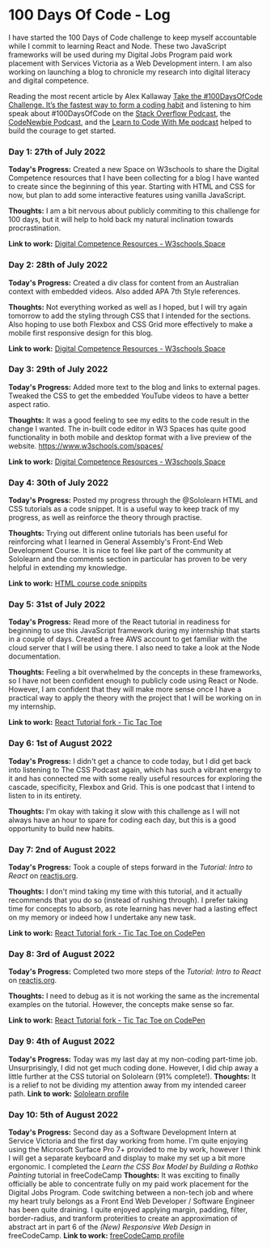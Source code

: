 # 100 Days Of Code - Log

I have started the 100 Days of Code challenge to keep myself accountable while I commit to learning React and Node. These two JavaScript frameworks will be used during my  Digital Jobs Program paid work placement with Services Victoria as a Web Development intern. I am also working on launching a blog to chronicle my research into digital literacy and digital competence.

Reading the most recent article by Alex Kallaway [Take the #100DaysOfCode Challenge. It’s the fastest way to form a coding habit](https://www.freecodecamp.org/news/take-the-100daysofcode-challenge-make-coding-a-habit-4a655d8663fd/) and listening to him speak about #100DaysOfCode on the [Stack Overflow Podcast](https://stackoverflow.blog/2020/07/24/podcast-255-alex-kallaway-100-days-of-code/), the [CodeNewbie Podcast](https://www.codenewbie.org/podcast/100-days-of-code), and the [Learn to Code With Me podcast](https://learntocodewith.me/podcast/100-days-of-code-with-alexander-kallaway/) helped to build the courage to get started.

### Day 1: 27th of July 2022

**Today's Progress:** Created a new Space on W3schools to share the Digital Competence resources that I have been collecting for a blog I have wanted to create since the beginning of this year. Starting with HTML and CSS for now, but plan to add some interactive features using vanilla JavaScript.

**Thoughts:** I am a bit nervous about publicly commiting to this challenge for 100 days, but it will help to hold back my natural inclination towards procrastination.

**Link to work:** [Digital Competence Resources - W3schools Space](https://digital-competence.w3spaces.com/)

### Day 2: 28th of July 2022

**Today's Progress:** Created a div class for content from an Australian context with embedded videos. Also added APA 7th Style references.

**Thoughts:** Not everything worked as well as I hoped, but I will try again tomorrow to add the styling through CSS that I intended for the sections.
 Also hoping to use both Flexbox and CSS Grid more effectively to make a mobile first responsive design for this blog.

**Link to work:** [Digital Competence Resources - W3schools Space](https://digital-competence.w3spaces.com/)

### Day 3: 29th of July 2022

**Today's Progress:** Added more text to the blog and links to external pages. Tweaked the CSS to get the embedded YouTube videos to have a better aspect ratio.

**Thoughts:** It was a good feeling to see my edits to the code result in the change I wanted. 
The in-built code editor in W3 Spaces has quite good functionality in both mobile and desktop format with a live preview of the website.
https://www.w3schools.com/spaces/

**Link to work:** [Digital Competence Resources - W3schools Space](https://digital-competence.w3spaces.com/)

### Day 4: 30th of July 2022

**Today's Progress:** Posted my progress through the @Sololearn HTML and CSS tutorials as a code snippet. It is a useful way to keep track of my progress, as well as reinforce the theory through practise.

**Thoughts:** Trying out different online tutorials has been useful for reinforcing what I learned in General Assembly's Front-End Web Development Course. It is nice to feel like part of the community at Sololearn and the comments section in particular has proven to be very helpful in extending my knowledge.

**Link to work:** [HTML course code snippits](https://code.sololearn.com/WnPCf8D4Jyph/?ref=app)

### Day 5: 31st of July 2022

**Today's Progress:** Read more of the React tutorial in readiness for beginning to use this JavaScript framework during my internship that starts in a couple of days. Created a free AWS account to get familiar with the cloud server that I will be using there. I also need to take a look at the Node documentation.

**Thoughts:** Feeling a bit overwhelmed by the concepts in these frameworks, so I have not been confident enough to publicly code using React or Node. However, I am confident that they will make more sense once I have a practical way to apply the theory with the project that I will be working on in my internship.

**Link to work:** [React Tutorial fork - Tic Tac Toe](https://codepen.io/stweffy_88/pen/RwMxbRz)

### Day 6: 1st of August 2022

**Today's Progress:** I didn't get a chance to code today, but I did get back into listening to The CSS Podcast again, which has such a vibrant energy to it and has connected me with some really useful resources for exploring the cascade, specificity, Flexbox and Grid. This is one podcast that I intend to listen to in its entirety.

**Thoughts:** I'm okay with taking it slow with this challenge as I will not always have an hour to spare for coding each day, but this is a good opportunity to build new habits.

### Day 7: 2nd of August 2022
**Today's Progress:** Took a couple of steps forward in the *Tutorial: Intro to React* on [reactjs.org](https://reactjs.org/tutorial/tutorial.html).

**Thoughts:** I don't mind taking my time with this tutorial, and it actually recommends that you do so (instead of rushing through). I prefer taking time for concepts to absorb, as rote learning has never had a lasting effect on my memory or indeed how I undertake any new task.

**Link to work:** [React Tutorial fork - Tic Tac Toe on CodePen](https://codepen.io/stweffy_88/pen/RwMxbRz)

### Day 8: 3rd of August 2022

**Today's Progress:** Completed two more steps of the *Tutorial: Intro to React* on [reactjs.org](https://reactjs.org/tutorial/tutorial.html).

**Thoughts:** I need to debug as it is not working the same as the incremental examples on the tutorial. However, the concepts make sense so far.

**Link to work:** [React Tutorial fork - Tic Tac Toe on CodePen](https://codepen.io/stweffy_88/pen/RwMxbRz)

<!-- 
### Day :  of  2022
**Today's Progress:** 
**Thoughts:**
**Link to work:**
-->

### Day 9: 4th of August 2022
**Today's Progress:** Today was my last day at my non-coding part-time job. Unsurprisingly, I did not get much coding done. However, I did chip away a little further at the CSS tutorial on Sololearn (91% complete!).
**Thoughts:** It is a relief to not be dividing my attention away from my intended career path.
**Link to work:** [Sololearn profile](https://www.sololearn.com/Profile/25656677/?ref=app)

### Day 10: 5th of August 2022
**Today's Progress:** Second day as a Software Development Intern at Service Victoria and the first day working from home. I'm quite enjoying using the Microsoft Surface Pro 7+ provided to me by work, however I think I will get a separate keyboard and display to make my set up a bit more ergonomic. I completed the *Learn the CSS Box Model by Building a Rothko Painting* tutorial in freeCodeCamp
**Thoughts:** It was exciting to finally officially be able to concentrate fully on my paid work placement for the Digital Jobs Program. Code switching between a non-tech job and where my heart truly belongs as a Front End Web Developer / Software Engineer has been quite draining. I quite enjoyed applying margin, padding, filter, border-radius, and tranform proterities to create an approximation of abstract art in part 6 of the *(New) Responsive Web Design* in freeCodeCamp.
**Link to work:** [freeCodeCamp profile](https://www.freecodecamp.org/stweffy_88)
